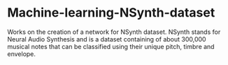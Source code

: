 # Machine-learning-NSynth-dataset
Works on the creation of a network for NSynth dataset. NSynth stands for Neural Audio Synthesis and is a dataset containing of about 300,000 musical notes that can be classified using their unique pitch, timbre and envelope. 
